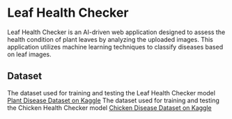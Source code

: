 # Leaf Health Checker

Leaf Health Checker is an AI-driven web application designed to assess the health condition of plant leaves by analyzing the uploaded images. This application utilizes machine learning techniques to classify diseases based on leaf images.
## Dataset

The dataset used for training and testing the Leaf Health Checker model [Plant Disease Dataset on Kaggle](https://www.kaggle.com/datasets/vasanthkumar14/plant-disease)
The dataset used for training and testing the Chicken Health Checker model [Chicken Disease Dataset on Kaggle](https://www.kaggle.com/datasets/sadmansakibmahi/chicken-diseases-classification-and-treatment/data)

